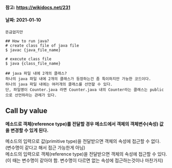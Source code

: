 #### 참고: https://wikidocs.net/231
#### 날짜: 2021-01-10

```
뜬금없지만

## How to run java?
# create class file of java file
$ javac {java_file_name}

# execute class file
$ java {class_file_name}

## java 파일 내에 2개의 클래스?
하나의 java 파일 내에 2개의 클래스가 등장하는건 좀 특이하지만 가능한 코드이다.
하나의 java 파일 내에는 여러개의 클래스를 선언할 수 있다.
단, 파일명이 Counter.java 라면 Counter.java 내의 Counter라는 클래스는 public으로 선언하라는 관례가 있다.
```


## Call by value
**메소드로 객체(reference type)를 전달할 경우 메소드에서 객체의 객체변수(속성) 값을 변경할 수 있게 된다.**

메소드의 입력으로 값(primitive type)을 전달받으면 객체의 속성에 접근할 수 없다. (변수명이 같다고 해서 접근 가능한게 아님)  
메소드의 입력으로 객체(reference type)을 전달받으면 객체의 속성에 접근할 수 있다. (이 때는 변수명이 같아야 함. 변수명이 다르면 없는 속성에 접근하는것이나 마찬가지)